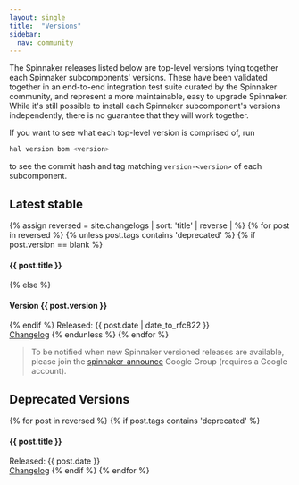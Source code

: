 ```yaml
---
layout: single
title:  "Versions"
sidebar:
  nav: community
---
```


The Spinnaker releases listed below are top-level versions tying together each
Spinnaker subcomponents' versions. These have been validated together in an 
end-to-end integration test suite curated by the Spinnaker community, and
represent a more maintainable, easy to upgrade Spinnaker. While 
it's still possible to install each Spinnaker subcomponent's versions 
independently, there is no guarantee that they will work together.

If you want to see what each top-level version is comprised of, run 

```bash
hal version bom <version>
```

to see the commit hash and tag matching `version-<version>` of each
subcomponent.

## Latest stable
{% assign reversed = site.changelogs | sort: 'title' | reverse |  %}
{% for post in reversed %}
  {% unless post.tags contains 'deprecated' %}
{% if post.version == blank %}
#### {{ post.title }}
{% else %}
#### Version {{ post.version }}
{% endif %}
Released: {{ post.date | date_to_rfc822 }}  
<a href="{{ post.url }}">Changelog</a>
  {% endunless %}
{% endfor %}

> To be notified when new Spinnaker versioned releases are available, please join the
[spinnaker-announce](https://groups.google.com/forum/#!forum/spinnaker-announce) Google
Group (requires a Google account).

## Deprecated Versions
{% for post in reversed %}
  {% if post.tags contains 'deprecated' %}
#### {{ post.title }}  
Released: {{ post.date }}  
<a href="{{ post.url }}">Changelog</a>
  {% endif %}
{% endfor %}

